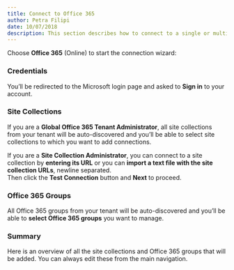 ```yaml
---  
title: Connect to Office 365
author: Petra Filipi 
date: 10/07/2018 
description: This section describes how to connect to a single or multiple SharePoint Online site collections and Office 365 groups from SysKit Security Manager.
--- 
```

Choose __Office 365__ (Online) to start the connection wizard:

### Credentials
You’ll be redirected to the Microsoft login page and asked to __Sign in__ to your account.
    
### Site Collections
If you are a __Global Office 365 Tenant Administrator__, all site collections from your tenant will be auto-discovered and you’ll be able to select site collections to which you want to add connections.

If you are a __Site Collection Administrator__, you can connect to a site collection by __entering its URL__ or you can __import a text file with the site collection URLs__, newline separated.  
Then click the __Test Connection__ button and __Next__ to proceed.

### Office 365 Groups
All Office 365 groups from your tenant will be auto-discovered and you’ll be able to __select Office 365 groups__ you want to manage.

### Summary
Here is an overview of all the site collections and Office 365 groups that will be added. You can always edit these from the main navigation.
